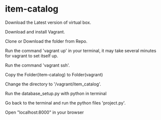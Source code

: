 # item-catalog

Download the Latest version of virtual box.

Download and install Vagrant.

Clone or Download the folder from Repo.

Run the command 'vagrant up' in your terminal, it may take several minutes for vagrant to set itself up.

Run the command 'vagrant ssh'.

Copy the Folder(item-catalog) to Folder(vagrant)

Change the directory to '/vagrant/item_catalog'.

Run the database_setup.py with python in terminal

Go back to the terminal and run the python files 'project.py'.

Open "localhost:8000" in your browser
